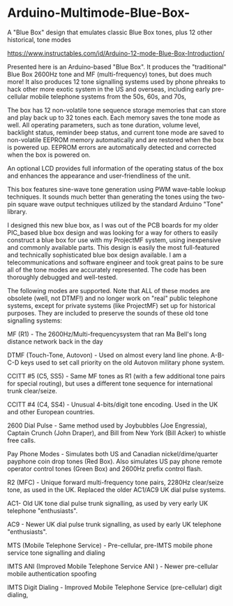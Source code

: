 # Arduino-Multimode-Blue-Box-
A "Blue Box" design that emulates classic Blue Box tones, plus 12 other historical, tone modes

https://www.instructables.com/id/Arduino-12-mode-Blue-Box-Introduction/

Presented here is an Arduino-based "Blue Box". It produces the "traditional" Blue Box 2600Hz tone and MF (multi-frequency) tones, but does much more! It also produces 12 tone signalling systems used by phone phreaks to hack other more exotic system in the US and overseas, including early pre-cellular mobile telephone systems from the 50s, 60s, and 70s,

The box has 12 non-volatile tone sequence storage memories that can store and play back up to 32 tones each. Each memory saves the tone mode as well. All operating parameters, such as tone duration, volume level, backlight status, reminder beep status, and current tone mode are saved to non-volatile EEPROM memory automatically and are restored when the box is powered up. EEPROM errors are automatically detected and corrected when the box is powered on.

An optional LCD provides full information of the operating status of the box and enhances the appearance and user-friendliness of the unit.

This box features sine-wave tone generation using PWM wave-table lookup techniques. It sounds much better than generating the tones using the two-pin square wave output techniques utilized by the standard Arduino "Tone" library.

I designed this new blue box, as I was out of the PCB boards for my older PIC_based blue box design and was looking for a way for others to easily construct a blue box for use with my ProjectMF system, using inexpensive and commonly available parts. This design is easily the most full-featured and technically sophisticated blue box design available. I am a telecommunications and software engineer and took great pains to be sure all of the tone modes are accurately represented. The code has been thoroughly debugged and well-tested.

The following modes are supported. Note that ALL of these modes are obsolete (well, not DTMF!) and no longer work on "real" public telephone systems, except for private systems (like ProjectMF) set up for historical purposes. They are included to preserve the sounds of these old tone signalling systems:

MF (R1) - The 2600Hz/Multi-frequencysystem that ran Ma Bell's long distance network back in the day

DTMF (Touch-Tone, Autovon) - Used on almost every land line phone. A-B-C-D keys used to set call priority on the old Autovon military phone system.

CCITT #5 (C5, SS5) - Same MF tones as R1 (with a few additional tone pairs for special routing), but uses a different tone sequence for international trunk clear/seize.

CCITT #4 (C4, SS4) - Unusual 4-bits/digit tone encoding. Used in the UK and other European countries.

2600 Dial Pulse - Same method used by Joybubbles (Joe Engressia), Captain Crunch (John Draper), and Bill from New York (Bill Acker) to whistle free calls.

Pay Phone Modes - Simulates both US and Canadian nickel/dime/quarter payphone coin drop tones (Red Box). Also simulates US pay phone remote operator control tones (Green Box) and 2600Hz prefix control flash.

R2 (MFC) - Unique forward multi-frequency tone pairs, 2280Hz clear/seize tone, as used in the UK. Replaced the older AC1/AC9 UK dial pulse systems.

AC1- Old UK tone dial pulse trunk signalling, as used by very early UK telephone "enthusiasts".

AC9 - Newer UK dial pulse trunk signalling, as used by early UK telephone "enthusiasts".

MTS (Mobile Telephone Service) - Pre-cellular, pre-IMTS mobile phone service tone signalling and dialing

IMTS ANI (Improved Mobile Telephone Service ANI ) - Newer pre-cellular mobile authentication spoofing

IMTS Digit Dialing - Improved Mobile Telephone Service (pre-cellular) digit dialing,

